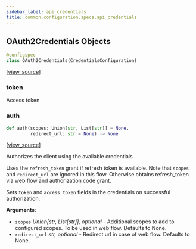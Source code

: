 ```yaml
---
sidebar_label: api_credentials
title: common.configuration.specs.api_credentials
---
```


## OAuth2Credentials Objects

```python
@configspec
class OAuth2Credentials(CredentialsConfiguration)
```

[[view_source]](https://github.com/dlt-hub/dlt/blob/9857029af018a582dd24da4070562f58bb7e9fc5/dlt/common/configuration/specs/api_credentials.py#L8)

### token

Access token

### auth

```python
def auth(scopes: Union[str, List[str]] = None,
         redirect_url: str = None) -> None
```

[[view_source]](https://github.com/dlt-hub/dlt/blob/9857029af018a582dd24da4070562f58bb7e9fc5/dlt/common/configuration/specs/api_credentials.py#L20)

Authorizes the client using the available credentials

Uses the `refresh_token` grant if refresh token is available. Note that `scopes` and `redirect_url` are ignored in this flow.
Otherwise obtains refresh_token via web flow and authorization code grant.

Sets `token` and `access_token` fields in the credentials on successful authorization.

**Arguments**:

- `scopes` _Union[str, List[str]], optional_ - Additional scopes to add to configured scopes. To be used in web flow. Defaults to None.
- `redirect_url` _str, optional_ - Redirect url in case of web flow. Defaults to None.

